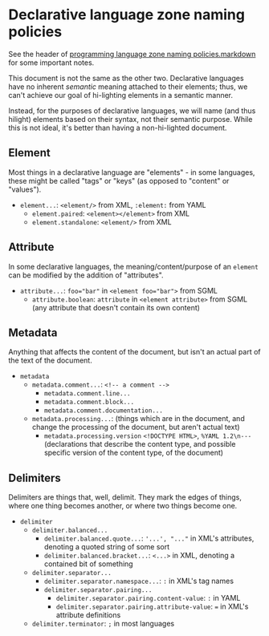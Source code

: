 Declarative language zone naming policies
=========================================
See the header of [programming language zone naming policies.markdown](./Programming%20language%20zones.markdown)
for some important notes.

This document is not the same as the other two. Declarative languages have no
inherent *semantic* meaning attached to their elements; thus, we can't achieve
our goal of hi-lighting elements in a semantic manner.

Instead, for the purposes of declarative languages, we will name (and thus
hilight) elements based on their syntax, not their semantic purpose. While
this is not ideal, it's better than having a non-hi-lighted document.

Element
-------
Most things in a declarative language are "elements" - in some languages,
these might be called "tags" or "keys" (as opposed to "content" or "values").

- `element...`: `<element/>` from XML, `:element:` from YAML
   - `element.paired`: `<element></element>` from XML
   - `element.standalone`: `<element/>` from XML

Attribute
---------
In some declarative languages, the meaning/content/purpose of an `element` can
be modified by the addition of "attributes".

- `attribute...`: `foo="bar"` in `<element foo="bar">` from SGML
   - `attribute.boolean`: `attribute` in `<element attribute>` from SGML (any attribute that doesn't contain its own content)

Metadata
--------
Anything that affects the content of the document, but isn't an actual part of
the text of the document.

- `metadata`
  - `metadata.comment...`: `<!-- a comment -->`
    - `metadata.comment.line...`
    - `metadata.comment.block...`
    - `metadata.comment.documentation...`
  - `metadata.processing...`: (things which are in the document, and change the processing of the document, but aren't actual text)
    - `metadata.processing.version` `<!DOCTYPE HTML>`, `%YAML 1.2\n---` (declarations that describe the content type, and possible specific version of the content type, of the document)

Delimiters
----------
Delimiters are things that, well, delimit. They mark the edges of things,
where one thing becomes another, or where two things become one.

- `delimiter`
  - `delimiter.balanced...`
    - `delimiter.balanced.quote...`: `'...', "..."` in XML's attributes, denoting a quoted string of some sort
    - `delimiter.balanced.bracket...`: `<...>` in XML, denoting a contained bit of something
  - `delimiter.separator...`
    - `delimiter.separator.namespace...`: `:` in XML's tag names
    - `delimiter.separator.pairing...`
      - `delimiter.separator.pairing.content-value`: `:` in YAML
      - `delimiter.separator.pairing.attribute-value`: `=` in XML's attribute definitions
  - `delimiter.terminator`: `;` in most languages
